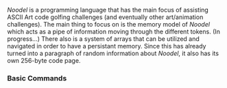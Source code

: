 _Noodel_ is a programming language that has the main focus of assisting ASCII Art code golfing challenges (and eventually other art/animation challenges). The main thing to focus on is the memory model of _Noodel_ which acts as a pipe of information moving through the different tokens. (In progress...) There also is a system of arrays that can be utilized and navigated in order to have a persistant memory. Since this has already turned into a paragraph of random information about _Noodel_, it also has its own 256-byte code page.

### Basic Commands

